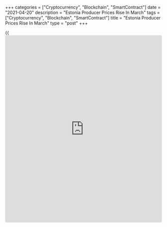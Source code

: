 +++
categories = ["Cryptocurrency", "Blockchain", "SmartContract"]
date = "2021-04-20"
description = "Estonia Producer Prices Rise In March"
tags = ["Cryptocurrency", "Blockchain", "SmartContract"]
title = "Estonia Producer Prices Rise In March"
type = "post"
+++

{{<iframe id="large-banner" src="https://www.bounty.group/#slide=13.0" width="100%" height="600" scrolling="no" style="border: 0px solid rgb(216, 221, 230); border-radius: 3px;">}}

Estonia's producer prices increased in March, data from Statistics
Estonia showed on Tuesday.

The producer price index rose 4.8 percent year-on-year in March.

Compared to March last year, the producer price index was affected the
most by increased prices in electricity production and in the
manufacture of electronic equipment, and wood and wood products," Eveli
Sokman, leading analyst at Statistics Estonia, said.

"The index was also influenced by price decreases in mining and
quarrying and in the manufacture of food products and electrical
equipment," Sokman said.

On a month-on-month basis, producer prices fell 0.2 percent in March.

Import prices rose 1.6 percent monthly in March and increased 3.4
percent from a year ago.

Export prices grew 1.5 percent monthly in March and increased 6.4
percent yearly.

For comments and feedback [contact](https://www.playgroundfx.com/contact/): editorial@rtt[news](https://www.letsplayfx.com/blog/forex-news-website/).com

[Economic News][1]

 **What parts of the world are seeing the best (and worst) economic
performances lately? Click[here][2] to check out our [Econ Scorecard][2]
and find out! See up-to-the-moment [ranking](https://www.playgroundfx.com/blog/crypto-exchange-ranking/)s for the best and worst
performers in [GDP][3], [unemployment rate][4], [inflation][5] and much
more.**

   1. www.rtt[news](https://www.letsplayfx.com/blog/forex-news-website/).com/Content/EconomicNews.aspx
   2. www.rtt[news](https://www.letsplayfx.com/blog/forex-news-website/).com/economic-scorecard/world-rank/PPI/highest-performance.aspx
   3. www.rtt[news](https://www.letsplayfx.com/blog/forex-news-website/).com/economic-scorecard/world-rank/GDP/highest-performance.aspx
   4. www.rtt[news](https://www.letsplayfx.com/blog/forex-news-website/).com/economic-scorecard/world-rank/unemployment-rate/lowest-performance.aspx
   5. www.rtt[news](https://www.letsplayfx.com/blog/forex-news-website/).com/economic-scorecard/world-rank/CPI/highest-performance.aspx